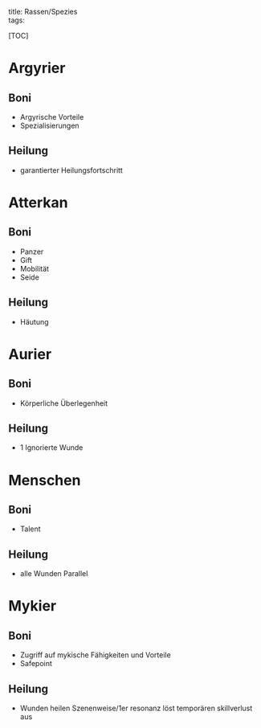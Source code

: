 title: Rassen/Spezies  
tags:   

[TOC]


# Argyrier

## Boni

 - Argyrische Vorteile
 - Spezialisierungen

## Heilung

 - garantierter Heilungsfortschritt

# Atterkan

## Boni

 - Panzer
 - Gift
 - Mobilität
 - Seide

## Heilung
 - Häutung

# Aurier

## Boni

 - Körperliche Überlegenheit

## Heilung
 - 1 Ignorierte Wunde

# Menschen

## Boni 

 - Talent

## Heilung

 - alle Wunden Parallel

# Mykier

## Boni

 - Zugriff auf mykische Fähigkeiten und Vorteile
 - Safepoint

## Heilung

 - Wunden heilen Szenenweise/1er resonanz löst temporären skillverlust aus
